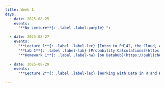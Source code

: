 ```yaml
---
title: Week 1
days:
  - date: 2025-08-25
    events:
      "**No Lecture**{: .label .label-purple} ":

  - date: 2025-08-27
    events:
      "**Lecture 1**{: .label .label-lec} [Intro to PH142, the Cloud, and PPDAC](https://ph142-ucb.github.io/fa25/src/lec/001_PPDAC.pdf) [(Recording)](https://kaf.berkeley.edu/media/t/1_taq89a1u/354120542)":
      "**Lab 1**{: .label .label-lab} [Probability Calculations](https://publichealth.datahub.berkeley.edu/hub/user-redirect/git-pull?repo=https%3A%2F%2Fgithub.com%2Fph142-ucb%2Fph142-fa25&urlpath=rstudio%2F&branch=main) (Due August 30)":
      "**Homework 1**{: .label .label-hw} [on Datahub](https://publichealth.datahub.berkeley.edu/hub/user-redirect/git-pull?repo=https%3A%2F%2Fgithub.com%2Fph142-ucb%2Fph142-fa25&urlpath=rstudio%2F&branch=main)":
      
  - date: 2025-08-29
    events:
      "**Lecture 2**{: .label .label-lec} [Working with Data in R and RStudio](https://ph142-ucb.github.io/fa25/src/lec/002_Working-with-data.pdf) [(Recording)](https://kaf.berkeley.edu/media/t/1_augltr2b/354120542)":
      
---
```

